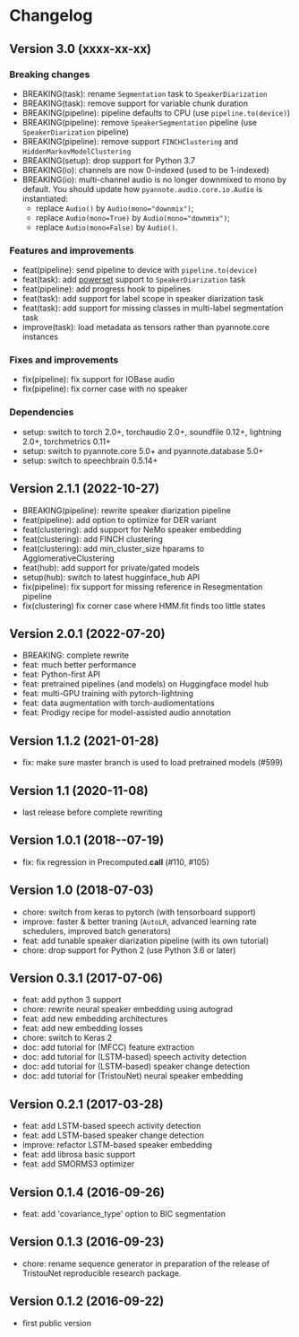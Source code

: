 # Changelog

## Version 3.0 (xxxx-xx-xx)

### Breaking changes

  - BREAKING(task): rename `Segmentation` task to `SpeakerDiarization`
  - BREAKING(task): remove support for variable chunk duration
  - BREAKING(pipeline): pipeline defaults to CPU (use `pipeline.to(device)`)
  - BREAKING(pipeline): remove `SpeakerSegmentation` pipeline (use `SpeakerDiarization` pipeline)
  - BREAKING(pipeline): remove support `FINCHClustering` and `HiddenMarkovModelClustering`
  - BREAKING(setup): drop support for Python 3.7
  - BREAKING(io): channels are now 0-indexed (used to be 1-indexed)
  - BREAKING(io): multi-channel audio is no longer downmixed to mono by default.
    You should update how `pyannote.audio.core.io.Audio` is instantiated:
    * replace `Audio()` by `Audio(mono="downmix")`;
    * replace `Audio(mono=True)` by `Audio(mono="downmix")`;
    * replace `Audio(mono=False)` by `Audio()`.

### Features and improvements

  - feat(pipeline): send pipeline to device with `pipeline.to(device)`
  - feat(task): add [powerset](https://arxiv.org/PLACEHOLDER) support to `SpeakerDiarization` task
  - feat(pipeline): add progress hook to pipelines
  - feat(task): add support for label scope in speaker diarization task
  - feat(task): add support for missing classes in multi-label segmentation task
  - improve(task): load metadata as tensors rather than pyannote.core instances

### Fixes and improvements

  - fix(pipeline): fix support for IOBase audio
  - fix(pipeline): fix corner case with no speaker

### Dependencies

  - setup: switch to torch 2.0+, torchaudio 2.0+, soundfile 0.12+, lightning 2.0+, torchmetrics 0.11+
  - setup: switch to pyannote.core 5.0+ and pyannote.database 5.0+
  - setup: switch to speechbrain 0.5.14+

## Version 2.1.1 (2022-10-27)

  - BREAKING(pipeline): rewrite speaker diarization pipeline
  - feat(pipeline): add option to optimize for DER variant
  - feat(clustering): add support for NeMo speaker embedding
  - feat(clustering): add FINCH clustering
  - feat(clustering): add min_cluster_size hparams to AgglomerativeClustering
  - feat(hub): add support for private/gated models
  - setup(hub): switch to latest hugginface_hub API
  - fix(pipeline): fix support for missing reference in Resegmentation pipeline
  - fix(clustering) fix corner case where HMM.fit finds too little states

## Version 2.0.1 (2022-07-20)

  - BREAKING: complete rewrite
  - feat: much better performance
  - feat: Python-first API
  - feat: pretrained pipelines (and models) on Huggingface model hub
  - feat: multi-GPU training with pytorch-lightning
  - feat: data augmentation with torch-audiomentations
  - feat: Prodigy recipe for model-assisted audio annotation

## Version 1.1.2 (2021-01-28)

  - fix: make sure master branch is used to load pretrained models (#599)

## Version 1.1 (2020-11-08)

  - last release before complete rewriting

## Version 1.0.1 (2018--07-19)

  - fix: fix regression in Precomputed.__call__ (#110, #105)

## Version 1.0 (2018-07-03)

  - chore: switch from keras to pytorch (with tensorboard support)
  - improve: faster & better traning (`AutoLR`, advanced learning rate schedulers, improved batch generators)
  - feat: add tunable speaker diarization pipeline (with its own tutorial)
  - chore: drop support for Python 2 (use Python 3.6 or later)

## Version 0.3.1 (2017-07-06)

  - feat: add python 3 support
  - chore: rewrite neural speaker embedding using autograd
  - feat: add new embedding architectures
  - feat: add new embedding losses
  - chore: switch to Keras 2
  - doc: add tutorial for (MFCC) feature extraction
  - doc: add tutorial for (LSTM-based) speech activity detection
  - doc: add tutorial for (LSTM-based) speaker change detection
  - doc: add tutorial for (TristouNet) neural speaker embedding

## Version 0.2.1 (2017-03-28)

  - feat: add LSTM-based speech activity detection
  - feat: add LSTM-based speaker change detection
  - improve: refactor LSTM-based speaker embedding
  - feat: add librosa basic support
  - feat: add SMORMS3 optimizer

## Version 0.1.4 (2016-09-26)

  - feat: add 'covariance_type' option to BIC segmentation

## Version 0.1.3 (2016-09-23)

  - chore: rename sequence generator in preparation of the release of
    TristouNet reproducible research package.

## Version 0.1.2 (2016-09-22)

  - first public version
